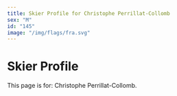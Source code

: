 ```yaml
---
title: Skier Profile for Christophe Perrillat-Collomb
sex: "M"
id: "145"
image: "/img/flags/fra.svg" 
---
```


# Skier Profile

This page is for: Christophe Perrillat-Collomb.
    